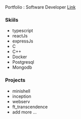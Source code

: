 Portfolio : Software Developer
<a href='https://portfolio-4d47ivyl8-mtellami.vercel.app'>Link</a>

### Skiils
 + typescript
 + reactJs
 + expressJs
 + C
 + C++
 + Docker
 + Postgresql
 + Mongodb

###  Projects
 + minishell
 + inception
 + webserv
 + ft_transcendence
 + add more ...
